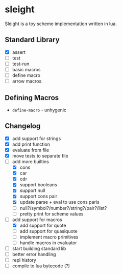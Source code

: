 # sleight

Sleight is a toy scheme implementation written in lua.

## Standard Library

- [X] assert
- [ ] test
- [ ] test-run
- [ ] basic macros
- [ ] define macro
- [ ] arrow macros

## Defining Macros

- `define-macro` - unhygenic

## Changelog

- [X] add support for strings
- [X] add print function
- [X] evaluate from file
- [X] move tests to separate file
- [ ] add more builtins
  - [X] cons
  - [X] car
  - [X] cdr
  - [X] support booleans
  - [X] support null
  - [X] support cons pair
  - [X] update parse + eval to use cons paris
  - [ ] null?/symbol?/number?/string?/pair?/list?
  - [ ] pretty print for scheme values
- [ ] add support for macros
  - [X] add support for quote
  - [ ] add support for quasiquote
  - [ ] implement macro primitives
  - [ ] handle macros in evaluator
- [ ] start building standard lib
- [ ] better error handling
- [ ] repl history
- [ ] compile to lua bytecode (?)
